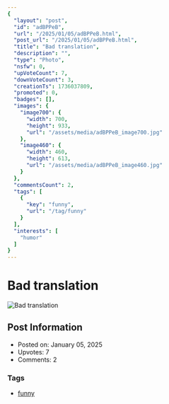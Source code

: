 ```yaml
---
{
  "layout": "post",
  "id": "adBPPeB",
  "url": "/2025/01/05/adBPPeB.html",
  "post_url": "/2025/01/05/adBPPeB.html",
  "title": "Bad translation",
  "description": "",
  "type": "Photo",
  "nsfw": 0,
  "upVoteCount": 7,
  "downVoteCount": 3,
  "creationTs": 1736037809,
  "promoted": 0,
  "badges": [],
  "images": {
    "image700": {
      "width": 700,
      "height": 933,
      "url": "/assets/media/adBPPeB_image700.jpg"
    },
    "image460": {
      "width": 460,
      "height": 613,
      "url": "/assets/media/adBPPeB_image460.jpg"
    }
  },
  "commentsCount": 2,
  "tags": [
    {
      "key": "funny",
      "url": "/tag/funny"
    }
  ],
  "interests": [
    "humor"
  ]
}
---
```


# Bad translation

![Bad translation](/assets/media/adBPPeB_image700.jpg)

## Post Information

- Posted on: January 05, 2025
- Upvotes: 7
- Comments: 2

### Tags

- [funny](/tag/funny)
